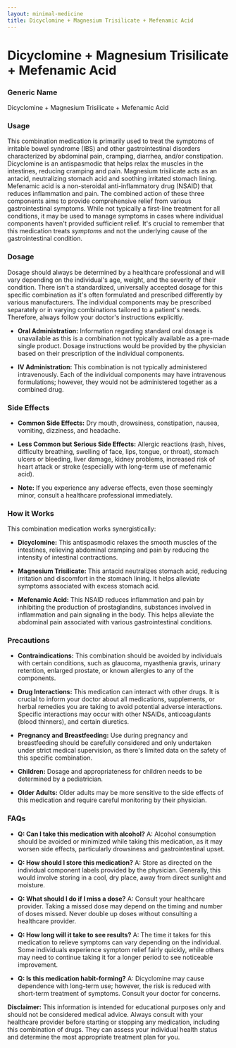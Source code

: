 ```yaml
---
layout: minimal-medicine
title: Dicyclomine + Magnesium Trisilicate + Mefenamic Acid
---
```


# Dicyclomine + Magnesium Trisilicate + Mefenamic Acid
### Generic Name
Dicyclomine + Magnesium Trisilicate + Mefenamic Acid


### Usage

This combination medication is primarily used to treat the symptoms of irritable bowel syndrome (IBS) and other gastrointestinal disorders characterized by abdominal pain, cramping, diarrhea, and/or constipation.  Dicyclomine is an antispasmodic that helps relax the muscles in the intestines, reducing cramping and pain. Magnesium trisilicate acts as an antacid, neutralizing stomach acid and soothing irritated stomach lining. Mefenamic acid is a non-steroidal anti-inflammatory drug (NSAID) that reduces inflammation and pain.  The combined action of these three components aims to provide comprehensive relief from various gastrointestinal symptoms.  While not typically a first-line treatment for all conditions, it may be used to manage symptoms in cases where individual components haven't provided sufficient relief.  It's crucial to remember that this medication treats *symptoms* and not the underlying cause of the gastrointestinal condition.


### Dosage

Dosage should always be determined by a healthcare professional and will vary depending on the individual's age, weight, and the severity of their condition. There isn't a standardized, universally accepted dosage for this specific combination as it's often formulated and prescribed differently by various manufacturers.  The individual components may be prescribed separately or in varying combinations tailored to a patient's needs. Therefore, always follow your doctor's instructions explicitly.

* **Oral Administration:**  Information regarding standard oral dosage is unavailable as this is a combination not typically available as a pre-made single product.  Dosage instructions would be provided by the physician based on their prescription of the individual components.

* **IV Administration:**  This combination is not typically administered intravenously. Each of the individual components may have intravenous formulations; however, they would not be administered together as a combined drug.


### Side Effects

* **Common Side Effects:** Dry mouth, drowsiness, constipation, nausea, vomiting, dizziness, and headache.

* **Less Common but Serious Side Effects:**  Allergic reactions (rash, hives, difficulty breathing, swelling of face, lips, tongue, or throat), stomach ulcers or bleeding,  liver damage, kidney problems, increased risk of heart attack or stroke (especially with long-term use of mefenamic acid).

* **Note:** If you experience any adverse effects, even those seemingly minor, consult a healthcare professional immediately.


### How it Works

This combination medication works synergistically:

* **Dicyclomine:** This antispasmodic relaxes the smooth muscles of the intestines, relieving abdominal cramping and pain by reducing the intensity of intestinal contractions.

* **Magnesium Trisilicate:** This antacid neutralizes stomach acid, reducing irritation and discomfort in the stomach lining.  It helps alleviate symptoms associated with excess stomach acid.

* **Mefenamic Acid:**  This NSAID reduces inflammation and pain by inhibiting the production of prostaglandins, substances involved in inflammation and pain signaling in the body. This helps alleviate the abdominal pain associated with various gastrointestinal conditions.


### Precautions

* **Contraindications:** This combination should be avoided by individuals with certain conditions, such as glaucoma, myasthenia gravis, urinary retention, enlarged prostate, or known allergies to any of the components.

* **Drug Interactions:**  This medication can interact with other drugs.  It is crucial to inform your doctor about all medications, supplements, or herbal remedies you are taking to avoid potential adverse interactions.  Specific interactions may occur with other NSAIDs, anticoagulants (blood thinners), and certain diuretics.

* **Pregnancy and Breastfeeding:**  Use during pregnancy and breastfeeding should be carefully considered and only undertaken under strict medical supervision, as there's limited data on the safety of this specific combination.

* **Children:**  Dosage and appropriateness for children needs to be determined by a pediatrician.

* **Older Adults:**  Older adults may be more sensitive to the side effects of this medication and require careful monitoring by their physician.


### FAQs

* **Q: Can I take this medication with alcohol?**  A:  Alcohol consumption should be avoided or minimized while taking this medication, as it may worsen side effects, particularly drowsiness and gastrointestinal upset.

* **Q: How should I store this medication?** A:  Store as directed on the individual component labels provided by the physician. Generally, this would involve storing in a cool, dry place, away from direct sunlight and moisture.

* **Q: What should I do if I miss a dose?** A:  Consult your healthcare provider.  Taking a missed dose may depend on the timing and number of doses missed. Never double up doses without consulting a healthcare provider.

* **Q: How long will it take to see results?** A: The time it takes for this medication to relieve symptoms can vary depending on the individual.  Some individuals experience symptom relief fairly quickly, while others may need to continue taking it for a longer period to see noticeable improvement.

* **Q: Is this medication habit-forming?** A:  Dicyclomine may cause dependence with long-term use; however, the risk is reduced with short-term treatment of symptoms.  Consult your doctor for concerns.

**Disclaimer:**  This information is intended for educational purposes only and should not be considered medical advice. Always consult with your healthcare provider before starting or stopping any medication, including this combination of drugs. They can assess your individual health status and determine the most appropriate treatment plan for you.
